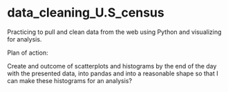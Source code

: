 # data_cleaning_U.S_census

Practicing to pull and clean data from the web using Python and visualizing for analysis.

Plan of action:

Create and outcome of scatterplots and histograms by the end of the day with the presented data, into pandas and into a reasonable shape so that I can make these histograms for an analysis?
